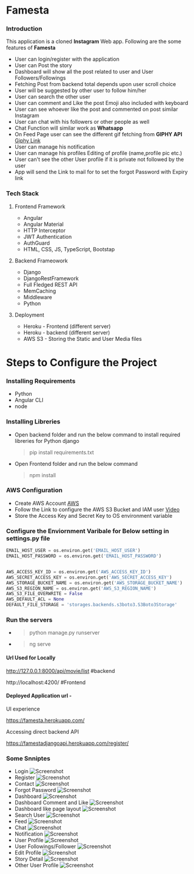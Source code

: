 # Famesta

### Introduction

This application is a cloned **Instagram** Web app. Following are the some features of **Famesta**
- User can login/register with the application
- User can Post the story
- Dashboard will show all the post related to user and User Followers/Followings
- Fetching Post from backend total depends upon user scroll choice
- User will be suggested by other user to follow him/her
- User can search the other user
- User can comment and Like the post Emoji also included with keyboard
- User can see whoever like the post and commented on post similar Instagram
- User can chat with his followers or other people as well
- Chat Function will similar work as **Whatsapp**
- On Feed Page user can see the different gif fetching from **GIPHY API** [Giphy Link](https://giphy.com/join?next=%2Fcreate%2Fgifmaker)
- User can manage his notification
- User can manage his profiles Editing of profile (name,profile pic etc.)
- User can't see the other User profile if it is private not followed by the user
- App will send the Link to mail for to set the forgot Password with Expiry link


### Tech Stack
1. Frontend Framework
    - Angular
    - Angular Material
    - HTTP Interceptor
    - JWT Authentication
    - AuthGuard
    - HTML, CSS, JS, TypeScript, Bootstap
    
2. Backend Frameowork
    - Django
    - DjangoRestFramework
    - Full Fledged REST API
    - MemCaching
    - Middleware
    - Python
 
 3. Deployment
    - Heroku - Frontend (different server)
    - Heroku - backend (different server)
    - AWS S3 - Storing the Static and User Media files
    

# Steps to Configure the Project

### Installing Requirements
- Python
- Angular CLI
- node

### Installing Libreries
- Open backend folder and run the below command to install required libreries for Python django
   > pip install requirements.txt
- Open Frontend folder and run the below command
   > npm install
                                                   
### AWS Configuration
- Create AWS Account [AWS](https://portal.aws.amazon.com/billing/signup#/start)
- Follow the Link to configure the AWS S3 Bucket and IAM user [Video](https://www.youtube.com/watch?v=inQyZ7zFMHM)   
- Store the Access Key and Secret Key to OS environment variable                                        
                                                   
### Configure the Enviornment Varibale for Below setting in settings.py file

```python
EMAIL_HOST_USER = os.environ.get('EMAIL_HOST_USER')
EMAIL_HOST_PASSWORD = os.environ.get('EMAIL_HOST_PASSWORD')


AWS_ACCESS_KEY_ID = os.environ.get('AWS_ACCESS_KEY_ID')
AWS_SECRET_ACCESS_KEY = os.environ.get('AWS_SECRET_ACCESS_KEY')
AWS_STORAGE_BUCKET_NAME = os.environ.get('AWS_STORAGE_BUCKET_NAME')
AWS_S3_REGION_NAME = os.environ.get('AWS_S3_REGION_NAME')
AWS_S3_FILE_OVERWRITE = False
AWS_DEFAULT_ACL = None
DEFAULT_FILE_STORAGE = 'storages.backends.s3boto3.S3Boto3Storage'
```

### Run the servers
- > python manage.py runserver
- > ng serve


#### Url Used for Locally
http://127.0.0.1:8000/api/movie/list #backend

http://localhost:4200/ #Frontend

#### Deployed Application url -

UI experience

https://famesta.herokuapp.com/

Accessing direct backend API

https://famestadjangoapi.herokuapp.com/register/

### Some Snniptes
- Login
![Screenshot](Snippets/Capture.PNG)
- Register
![Screenshot](Snippets/Capture2.PNG)
- Contact
![Screenshot](Snippets/Capture1.PNG)
- Forgot Password
![Screenshot](Snippets/Capture3.PNG)
- Dashboard
![Screenshot](Snippets/Capture4.PNG)
- Dashboard Comment and Like
![Screenshot](Snippets/Capture5.PNG)
- Dashboard like page layout
![Screenshot](Snippets/Capture6.PNG)
- Search User
![Screenshot](Snippets/Capture7.PNG)
- Feed
![Screenshot](Snippets/Capture8.PNG)
- Chat
![Screenshot](Snippets/Capture9.PNG)
- Notification
![Screenshot](Snippets/Capture10.PNG)
- User Profile
![Screenshot](Snippets/Capture11.PNG)
- User Followings/Follower
![Screenshot](Snippets/Capture12.PNG)
- Edit Profile
![Screenshot](Snippets/Capture13.PNG)
- Story Detail
![Screenshot](Snippets/Capture14.PNG)
- Other User Profile
![Screenshot](Snippets/Capture15.PNG)
